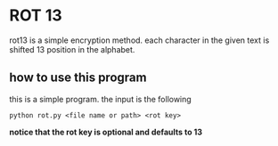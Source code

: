 # ROT 13
rot13 is a simple encryption method. 
each character in the given text is shifted 13 position in the alphabet.

## how to use this program
this is a simple program.
the input is the following
```
python rot.py <file name or path> <rot key>
```
**notice that the rot key is optional and defaults to 13**
